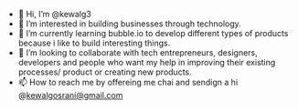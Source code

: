 - 👋 Hi, I’m @kewalg3
- 👀 I’m interested in building businesses through technology. 
- 🌱 I’m currently learning bubble.io to develop different types of products because i like to build interesting things. 
- 💞️ I’m looking to collaborate with tech entrepreneurs, designers, developers and people who want my help in improving their existing processes/ product or creating new products. 
- 📫 How to reach me by offereing me chai and sendign a hi @kewalgosrani@gmail.com

<!---
kewalg3/kewalg3 is a ✨ special ✨ repository because its `README.md` (this file) appears on your GitHub profile.
You can click the Preview link to take a look at your changes.
--->
